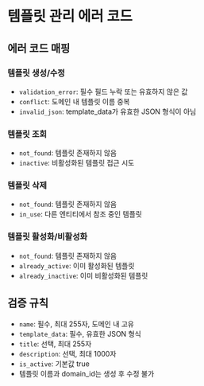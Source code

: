 # 템플릿 관리 에러 코드

## 에러 코드 매핑

### 템플릿 생성/수정
- `validation_error`: 필수 필드 누락 또는 유효하지 않은 값
- `conflict`: 도메인 내 템플릿 이름 중복
- `invalid_json`: template_data가 유효한 JSON 형식이 아님

### 템플릿 조회
- `not_found`: 템플릿 존재하지 않음
- `inactive`: 비활성화된 템플릿 접근 시도

### 템플릿 삭제
- `not_found`: 템플릿 존재하지 않음
- `in_use`: 다른 엔티티에서 참조 중인 템플릿

### 템플릿 활성화/비활성화
- `not_found`: 템플릿 존재하지 않음
- `already_active`: 이미 활성화된 템플릿
- `already_inactive`: 이미 비활성화된 템플릿

## 검증 규칙
- `name`: 필수, 최대 255자, 도메인 내 고유
- `template_data`: 필수, 유효한 JSON 형식
- `title`: 선택, 최대 255자
- `description`: 선택, 최대 1000자
- `is_active`: 기본값 true
- 템플릿 이름과 domain_id는 생성 후 수정 불가